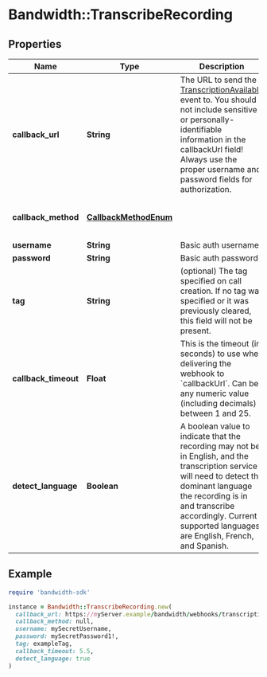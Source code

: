 # Bandwidth::TranscribeRecording

## Properties

| Name | Type | Description | Notes |
| ---- | ---- | ----------- | ----- |
| **callback_url** | **String** | The URL to send the [TranscriptionAvailable](/docs/voice/webhooks/transcriptionAvailable) event to. You should not include sensitive or personally-identifiable information in the callbackUrl field! Always use the proper username and password fields for authorization. | [optional] |
| **callback_method** | [**CallbackMethodEnum**](CallbackMethodEnum.md) |  | [optional][default to &#39;POST&#39;] |
| **username** | **String** | Basic auth username. | [optional] |
| **password** | **String** | Basic auth password. | [optional] |
| **tag** | **String** | (optional) The tag specified on call creation. If no tag was specified or it was previously cleared, this field will not be present. | [optional] |
| **callback_timeout** | **Float** | This is the timeout (in seconds) to use when delivering the webhook to &#x60;callbackUrl&#x60;. Can be any numeric value (including decimals) between 1 and 25. | [optional][default to 15] |
| **detect_language** | **Boolean** | A boolean value to indicate that the recording may not be in English, and the transcription service will need to detect the dominant language the recording is in and transcribe accordingly. Current supported languages are English, French, and Spanish. | [optional][default to false] |

## Example

```ruby
require 'bandwidth-sdk'

instance = Bandwidth::TranscribeRecording.new(
  callback_url: https://myServer.example/bandwidth/webhooks/transcriptionAvailable,
  callback_method: null,
  username: mySecretUsername,
  password: mySecretPassword1!,
  tag: exampleTag,
  callback_timeout: 5.5,
  detect_language: true
)
```

